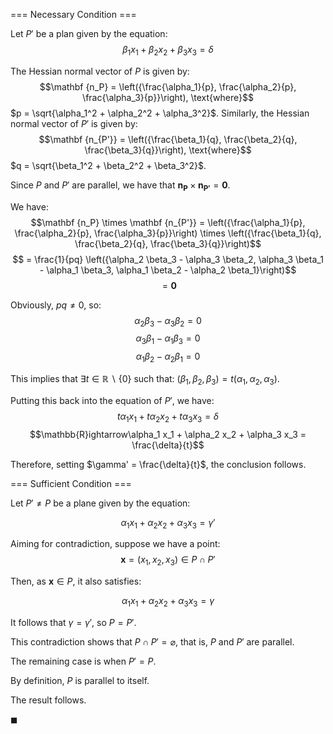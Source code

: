 === Necessary Condition ===

Let $P'$ be a plan given by the equation:
$$\beta_1 x_1 + \beta_2 x_2 + \beta_3 x_3 = \delta$$

The Hessian normal vector of $P$ is given by:
$$\mathbf {n_P} = \left({\frac{\alpha_1}{p}, \frac{\alpha_2}{p}, \frac{\alpha_3}{p}}\right), \text{where}$$
$p = \sqrt{\alpha_1^2 + \alpha_2^2 + \alpha_3^2}$. Similarly, the Hessian normal vector of $P'$ is given by:
$$\mathbf {n_{P'}} = \left({\frac{\beta_1}{q}, \frac{\beta_2}{q}, \frac{\beta_3}{q}}\right), \text{where}$$
$q = \sqrt{\beta_1^2 + \beta_2^2 + \beta_3^2}$.

Since $P$ and $P'$ are parallel, we have that $\mathbf {n_P} \times \mathbf {n_{P'}} = \mathbf 0$.

We have:
$$\mathbf {n_P} \times \mathbf {n_{P'}} = \left({\frac{\alpha_1}{p}, \frac{\alpha_2}{p}, \frac{\alpha_3}{p}}\right) \times \left({\frac{\beta_1}{q}, \frac{\beta_2}{q}, \frac{\beta_3}{q}}\right)$$
$$ = \frac{1}{pq} \left({\alpha_2 \beta_3 - \alpha_3 \beta_2, \alpha_3 \beta_1 - \alpha_1 \beta_3, \alpha_1 \beta_2 - \alpha_2 \beta_1}\right)$$
$$ = \mathbf 0$$

Obviously, $pq\ne 0$, so:
$$\alpha_2 \beta_3 - \alpha_3 \beta_2 = 0$$
$$\alpha_3 \beta_1 - \alpha_1 \beta_3 = 0$$
$$\alpha_1 \beta_2 - \alpha_2 \beta_1 = 0$$

This implies that $\exists t \in \mathbb{R} \backslash \{0\}$ such that: $(\beta_1, \beta_2, \beta_3) = t(\alpha_1, \alpha_2, \alpha_3)$.

Putting this back into the equation of $P'$, we have:
$$t\alpha_1 x_1 + t\alpha_2 x_2 + t\alpha_3 x_3 = \delta$$
$$\mathbb{R}ightarrow\alpha_1 x_1 + \alpha_2 x_2 + \alpha_3 x_3 = \frac{\delta}{t}$$

Therefore, setting $\gamma' = \frac{\delta}{t}$, the conclusion follows.

=== Sufficient Condition ===

Let $P' \ne P$ be a plane given by the equation:

$$\alpha_1 x_1 + \alpha_2 x_2 + \alpha_3 x_3 = \gamma'$$

Aiming for contradiction, suppose we have a point:
$$\mathbf{x}= \left({x_1, x_2, x_3}\right) \in P \cap P'$$

Then, as $\mathbf{x}\in P$, it also satisfies:

$$\alpha_1 x_1 + \alpha_2 x_2 + \alpha_3 x_3 = \gamma$$

It follows that $\gamma = \gamma'$, so $P = P'$.

This contradiction shows that $P \cap P' = \varnothing$, that is, $P$ and $P'$ are parallel.

The remaining case is when $P' = P$.

By definition, $P$ is parallel to itself. 

The result follows.

$\blacksquare$